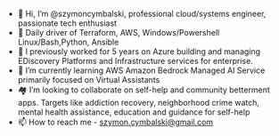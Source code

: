 - 👋 Hi, I’m @szymoncymbalski, professional cloud/systems engineer, passionate tech enthusiast  
- :toolbox: Daily driver of Terraform, AWS, Windows/Powershell Linux/Bash,Python, Ansible
- :owl: I previously worked for 5 years on Azure building and managing EDiscovery Platforms and Infrastructure services for enterprise. 
- 🌱 I’m currently learning AWS Amazon Bedrock Managed AI Service primarily focused on Virtual Assistants 
- :houses: I’m looking to collaborate on self-help and community betterment apps. Targets like addiction recovery, neighborhood crime watch, mental health assistance, education and guidance for self-help
- 📫 How to reach me - szymon.cymbalski@gmail.com
